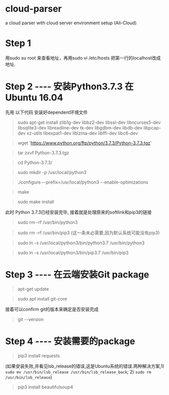 # cloud-parser
a cloud parser with cloud server environment setup (Ali-Cloud)


# Step 1

用sudo su root 来查看地址，再用sudo vi /etc/hosts 把第一行的localhost改成地址.

# Step 2 ---- 安装Python3.7.3 在Ubuntu 16.04

先用 以下代码 安装好dependent环境文件

> sudo apt-get install zlib1g-dev libbz2-dev libssl-dev libncurses5-dev libsqlite3-dev libreadline-dev tk-dev libgdbm-dev libdb-dev libpcap-dev xz-utils libexpat1-dev liblzma-dev libffi-dev libc6-dev

> wget 'https://www.python.org/ftp/python/3.7.3/Python-3.7.3.tgz'

> tar zxvf Python-3.7.3.tgz

> cd Python-3.7.3/

> sudo mkdir -p /usr/local/python3

> ./configure --prefix=/usr/local/python3 --enable-optimizations

> make

> sudo make install

此时 Python 3.7.3已经安装完毕, 接着就是处理原来的softlink和pip3的链接 

> sudo rm -rf /usr/bin/python3

> sudo rm -rf /usr/bin/pip3 (这一条未必需要,因为默认系统可能没有pip3)

> sudo ln -s /usr/local/python3/bin/python3.7 /usr/bin/python3

> sudo ln -s /usr/local/python3/bin/pip3.7 /usr/bin/pip3

# Step 3 ---- 在云端安装Git package

> apt-get update

> sudo apt install git-core

接着可以confirm git的版本来确定是否安装完成 

> git --version

# Step 4 ---- 安装需要的package

> pip3 install requests

(如果安装失败,并看见lsb_release的错误,这是Ubuntu系统的错误.两种解决方案,1) `sudo mv /usr/bin/lsb_release /usr/bin/lsb_release_back`; 2) `sudo rm /usr/bin/lsb_release`)

> pip3 install beautifulsoup4
